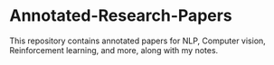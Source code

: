 # Annotated-Research-Papers
This repository contains annotated papers for NLP, Computer vision, Reinforcement learning, and more, along with my notes.
